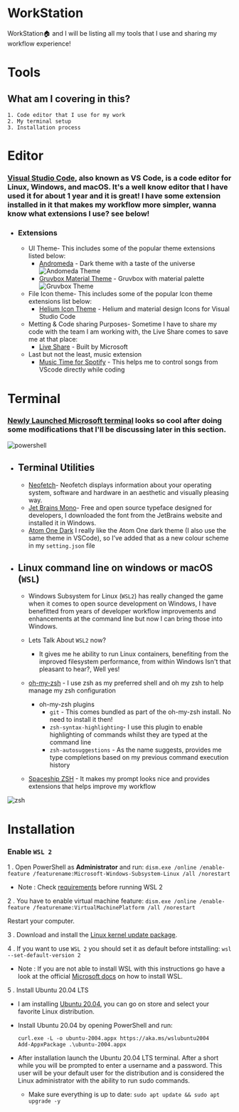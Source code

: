 # WorkStation
WorkStation🏠 and I will be listing all my tools that I use and sharing my workflow experience!


# Tools

## What am I covering in this? 
    1. Code editor that I use for my work
    2. My terminal setup 
    3. Installation process

# Editor
### [Visual Studio Code](https://code.visualstudio.com/), also known as VS Code, is a code editor for Linux, Windows, and macOS. It's a well know editor that I have used it for about 1 year and it is great! I have some extension installed in it that makes my workflow more simpler, wanna know what extensions I use? see below!
- ### Extensions
    - UI Theme- This includes some of the popular theme extensions listed below:
        - [Andromeda](https://marketplace.visualstudio.com/items?itemName=EliverLara.andromeda) - Dark theme with a taste of the universe
        ![Andomeda Theme](https://github.com/EliverLara/Andromeda/raw/master/images/andromeda.png)
        - [Gruvbox Material Theme](https://marketplace.visualstudio.com/items?itemName=sainnhe.gruvbox-material) - Gruvbox with material palette
        ![Gruvbox Theme](https://gitlab.com/sainnhe/img/-/raw/master/gm-vsc-dark-medium-material.png)
    - File Icon theme- This includes some of the popular Icon theme extensions list below:
        - [Helium Icon Theme](https://marketplace.visualstudio.com/items?itemName=helgardrichard.helium-icon-theme) - Helium and material design Icons for Visual Studio Code
    - Metting & Code sharing Purposes- Sometime I have to share my code with the team I am working with, the Live Share comes to save me at that place:
        - [Live Share](https://marketplace.visualstudio.com/items?itemName=MS-vsliveshare.vsliveshare) - Built by Microsoft
    - Last but not the least, music extension
        - [Music Time for Spotify](https://marketplace.visualstudio.com/items?itemName=softwaredotcom.music-time) - This helps me to control songs from VScode directly while coding


# Terminal
### [Newly Launched Microsoft terminal](https://aka.ms/terminal) looks so cool after doing some modifications that I'll be discussing later in this section.
![powershell](https://github.com/Srijandev/WorkStation/blob/main/powershell.png?raw=true)
- ## Terminal Utilities
    - [Neofetch](https://github.com/dylanaraps/neofetch)- Neofetch displays information about your operating system, software and hardware in an aesthetic and visually pleasing way.
    - [Jet Brains Mono](https://www.jetbrains.com/lp/mono/#how-to-install)- Free and open source typeface designed for developers,
    I downloaded the font from the JetBrains website and installed it in Windows.
    - [Atom One Dark](https://github.com/atom/one-dark-ui) I really like the Atom One dark theme (I also use the same theme in VSCode), so I’ve added that as a new colour scheme in my `setting.json` file 
- ## Linux command line on windows or macOS (`WSL`)
    - Windows Subsystem for Linux (`WSL2`) has really changed the game when it comes to open source development on Windows, I have benefitted from years of developer workflow improvements and enhancements at the command line but now I can bring those into Windows.
    
    - Lets Talk About `WSL2`  now?
        - It gives me he ability to run Linux containers, benefiting from the improved filesystem performance, from within Windows Isn't that pleasant to hear?, Well yes!
    
    - [oh-my-zsh](https://ohmyz.sh/) - I use zsh as my preferred shell and oh my zsh to help manage my zsh configuration
        - oh-my-zsh plugins
            - `git` - This comes bundled as part of the oh-my-zsh install. No need to install it then!
            - `zsh-syntax-highlighting`- I use this plugin to enable highlighting of commands whilst they are typed at the command line
            - `zsh-autosuggestions` - As the name suggests, provides me type completions based on my previous command execution history


    - [Spaceship ZSH](https://denysdovhan.com/spaceship-prompt/) - It makes my prompt looks nice and provides extensions that helps improve my workflow


![zsh](https://github.com/Srijandev/WorkStation/blob/main/zsh.png?raw=true)


# Installation
### Enable `WSL 2`
1 . Open PowerShell as **Administrator** and run: 
   `dism.exe /online /enable-feature /featurename:Microsoft-Windows-Subsystem-Linux /all /norestart`

-  Note : Check [requirements](https://docs.microsoft.com/en-us/windows/wsl/install-win10#step-2---check-requirements-for-running-wsl-2)  before running WSL 2

2 . You have to enable virtual machine feature: 
	`dism.exe /online /enable-feature /featurename:VirtualMachinePlatform /all /norestart`

Restart your computer.

3 . Download and install the [Linux kernel update package](https://wslstorestorage.blob.core.windows.net/wslblob/wsl_update_x64.msi).

4 . If you want to use `WSL 2` you should set it as default before intstalling:
    `wsl --set-default-version 2`

- Note : If you are not able to install WSL with this instructions go have a look at the
official [Microsoft docs](https://docs.microsoft.com/en-us/windows/wsl/install-win10) on how to install WSL.

5 . Install Ubuntu 20.04 LTS
 - I am installing [Ubuntu 20.04](https://www.microsoft.com/store/apps/9n6svws3rx71), you can go on store and select your favorite Linux distribution.
 - Install Ubuntu 20.04 by opening PowerShell and run: 
 
   `curl.exe -L -o ubuntu-2004.appx https://aka.ms/wslubuntu2004    
    Add-AppxPackage .\ubuntu-2004.appx`

 - After installation launch the Ubuntu 20.04 LTS terminal. After a short while you will be prompted to enter a username and a password. This user will be your default user for    the distribution and is considered the Linux administrator with the ability to run sudo commands.
    - Make sure everything is up to date: 
        `sudo apt update && sudo apt upgrade -y`
